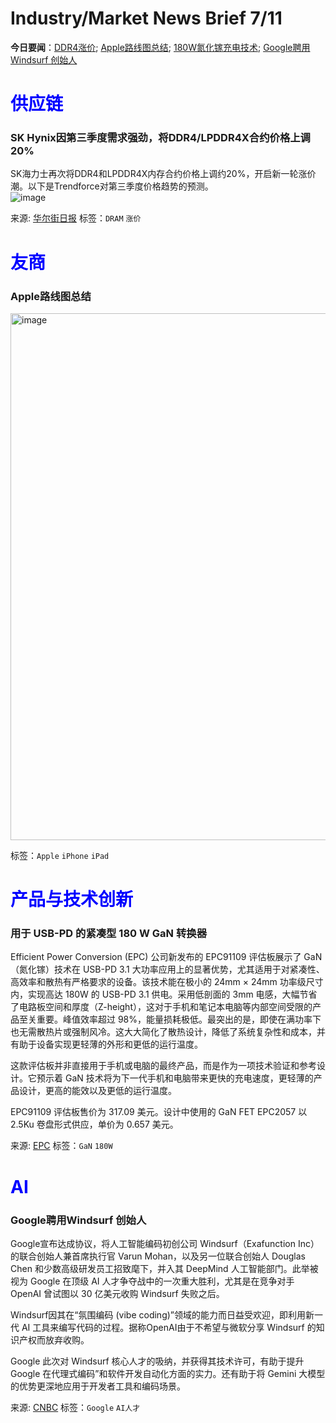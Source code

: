 # Industry/Market News Brief 7/11

**今日要闻**：[DDR4涨价](#1); [Apple路线图总结](#2); [180W氮化镓充电技术](#3); [Google聘用Windsurf 创始人](#4)

# <span style="color:blue;">供应链</span>

<a name="1"></a>
### SK Hynix因第三季度需求强劲，将DDR4/LPDDR4X合约价格上调20% 

SK海力士再次将DDR4和LPDDR4X内存合约价格上调约20%，开启新一轮涨价潮。以下是Trendforce对第三季度价格趋势的预测。  
![image](https://github.com/user-attachments/assets/f1179d13-1cfd-4f9d-816e-480b13cc3a6e)

来源: [华尔街日报](https://wallstreetcn.com/livenews/2940621)
标签：`DRAM` `涨价`

# <span style="color:blue;">友商</span>

<a name="2"></a>
### Apple路线图总结

<img width="972" height="843" alt="image" src="https://github.com/user-attachments/assets/fb1ce320-08bb-4fe5-8068-5eba574340b5" />

标签：`Apple` `iPhone` `iPad`

# <span style="color:blue;">产品与技术创新</span>

<a name="3"></a>
### 用于 USB-PD 的紧凑型 180 W GaN 转换器

Efficient Power Conversion (EPC) 公司新发布的 EPC91109 评估板展示了 GaN（氮化镓）技术在 USB-PD 3.1 大功率应用上的显著优势，尤其适用于对紧凑性、高效率和散热有严格要求的设备。该技术能在极小的 24mm × 24mm 功率级尺寸内，实现高达 180W 的 USB-PD 3.1 供电。采用低剖面的 3mm 电感，大幅节省了电路板空间和厚度（Z-height），这对于手机和笔记本电脑等内部空间受限的产品至关重要。峰值效率超过 98%，能量损耗极低。最突出的是，即使在满功率下也无需散热片或强制风冷。这大大简化了散热设计，降低了系统复杂性和成本，并有助于设备实现更轻薄的外形和更低的运行温度。

这款评估板并非直接用于手机或电脑的最终产品，而是作为一项技术验证和参考设计。它预示着 GaN 技术将为下一代手机和电脑带来更快的充电速度，更轻薄的产品设计，更高的能效以及更低的运行温度。

EPC91109 评估板售价为 317.09 美元。设计中使用的 GaN FET EPC2057 以 2.5Ku 卷盘形式供应，单价为 0.657 美元。

来源: [EPC](https://epc-co.com/epc/products/evaluation-boards/epc91109)
标签：`GaN` `180W`

# <span style="color:blue;">AI</span>

<a name="4"></a>
### Google聘用Windsurf 创始人

Google宣布达成协议，将人工智能编码初创公司 Windsurf（Exafunction Inc） 的联合创始人兼首席执行官 Varun Mohan，以及另一位联合创始人 Douglas Chen 和少数高级研发员工招致麾下，并入其 DeepMind 人工智能部门。此举被视为 Google 在顶级 AI 人才争夺战中的一次重大胜利，尤其是在竞争对手 OpenAI 曾试图以 30 亿美元收购 Windsurf 失败之后。

Windsurf因其在“氛围编码 (vibe coding)”领域的能力而日益受欢迎，即利用新一代 AI 工具来编写代码的过程。据称OpenAI由于不希望与微软分享 Windsurf 的知识产权而放弃收购。

Google 此次对 Windsurf 核心人才的吸纳，并获得其技术许可，有助于提升 Google 在代理式编码”和软件开发自动化方面的实力。还有助于将 Gemini 大模型的优势更深地应用于开发者工具和编码场景。

来源: [CNBC](https://www.cnbc.com/2025/07/11/google-windsurf-ceo-varun-mohan-latest-ai-talent-deal-.html)
标签：`Google` `AI人才`

